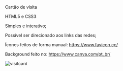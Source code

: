 Cartão de visita 

HTML5 e CSS3

Simples e interativo;

Possível ser direcionado aos links das redes;

Ícones feitos de forma manual: https://www.favicon.cc/

Background feito no: https://www.canva.com/pt_br/

![visitcard](https://user-images.githubusercontent.com/93841387/147311096-b7f0e90d-c764-479e-ad0e-87c07763a717.gif)

